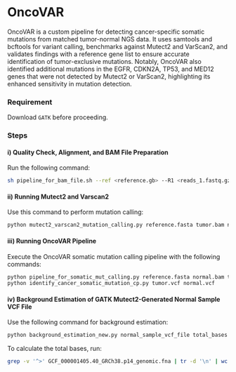 # OncoVAR
OncoVAR is a custom pipeline for detecting cancer-specific somatic mutations from matched tumor-normal NGS data. It uses samtools and bcftools for variant calling, benchmarks against Mutect2 and VarScan2, and validates findings with a reference gene list to ensure accurate identification of tumor-exclusive mutations. Notably, OncoVAR also identified additional mutations in the EGFR, CDKN2A, TP53, and MED12 genes that were not detected by Mutect2 or VarScan2, highlighting its enhanced sensitivity in mutation detection.


### Requirement
Download `GATK` before proceeding.

### Steps

#### i) Quality Check, Alignment, and BAM File Preparation
Run the following command:
```bash
sh pipeline_for_bam_file.sh --ref <reference.gb> --R1 <reads_1.fastq.gz> --R2 <reads_2.fastq.gz> --prefix <prefix> --output <output_dir>
```

#### ii) Running Mutect2 and Varscan2
Use this command to perform mutation calling:
```bash
python mutect2_varscan2_mutation_calling.py reference.fasta tumor.bam normal.bam normal_sample_prefix
```

#### iii) Running OncoVAR Pipeline
Execute the OncoVAR somatic mutation calling pipeline with the following commands:
```bash
python pipeline_for_somatic_mut_calling.py reference.fasta normal.bam tumor.bam
python identify_cancer_somatic_mutation_cp.py tumor.vcf normal.vcf
```

#### iv) Background Estimation of GATK Mutect2-Generated Normal Sample VCF File
Use the following command for background estimation:
```bash
python background_estimation_new.py normal_sample_vcf_file total_bases output_prefix
```

To calculate the total bases, run:
```bash
grep -v '^>' GCF_000001405.40_GRCh38.p14_genomic.fna | tr -d '\n' | wc -c
```

